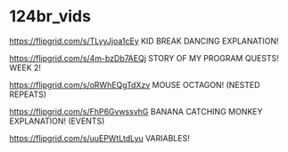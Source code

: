 # 124br_vids

https://flipgrid.com/s/TLyyJjoa1cEy KID BREAK DANCING EXPLANATION!

https://flipgrid.com/s/4m-bzDb7AEQj STORY OF MY PROGRAM QUESTS! WEEK 2!

https://flipgrid.com/s/oRWhEQgTdXzv MOUSE OCTAGON! (NESTED REPEATS)

https://flipgrid.com/s/FhP6GvwssvhG BANANA CATCHING MONKEY EXPLANATION! (EVENTS)

https://flipgrid.com/s/uuEPWtLtdLyu VARIABLES!
